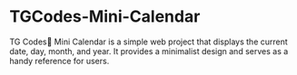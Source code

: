 # TGCodes-Mini-Calendar
TG Codes💛 Mini Calendar is a simple web project that displays the current date, day, month, and year. It provides a minimalist design and serves as a handy reference for users.
